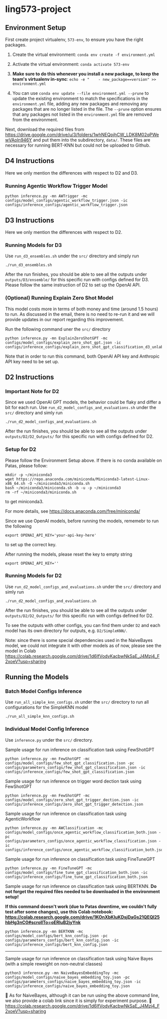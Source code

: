 # ling573-project

## Environment Setup

<!-- First create project virtualenv, `573project`, to ensure you have the right packages.

1. `python3 -m venv 573project`
2. Activate the virtual environment:
On Windows:
`573project\Scripts\activate`
On macOS/Linux:
`source 573project/bin/activate`
3. Install required packages: `pip install -r requirements.txt`
4. **Make sure to do this whenever you install a new package, to keep the team's virtualenv in-sync**: `pip freeze > requirements.txt`  -->

 First create project virtualenv, `573-env`, to ensure you have the right packages.
1. Create the virtual environment: 
`conda env create -f environment.yml`
2. Activate the virtual environment:
`conda activate 573-env`
3. **Make sure to do this whenever you install a new package, to keep the team's virtualenv in-sync**: 
`echo -e "    - new_package==version" >> environment.yml`

4. You can use `conda env update --file environment.yml --prune` to update the existing environment to match the specifications in the `environment.yml` file, adding any new packages and removing any packages that are no longer listed in the file. The `--prune` option ensures that any packages not listed in the `environment.yml` file are removed from the environment. 
<!--1. Activate the virtual environment on patas:
`conda activate /nopt/dropbox/23-24/570/envs/570`
2. Install the OpenAI package:
`pip install openai` -->
Next, download the required files from https://drive.google.com/drive/u/3/folders/1whNEQpjhCW_LDK8M02qPWewVAoln946Y and put them into the subdirectory, `data/`. These files are necessary for running BERT-KNN but could not be uploaded to Github.

## D4 Instructions
Here we only mention the differences with respect to D2 and D3.
### Running Agentic Workflow Trigger Model
```
python inference.py -mn AWTrigger -mc configs/model_configs/agentic_workflow_trigger.json -ic configs/inference_configs/agentic_workflow_trigger.json
```

## D3 Instructions
Here we only mention the differences with respect to D2.

### Running Models for D3
Use `run_d3_ensembles.sh` under the `src/` directory and simply run
```
./run_d3_ensembles.sh
```
After the run finishes, you should be able to see all the outputs under `outputs/D3/ensemble/` for this specific run with configs defined for D3.
Please follow the same instruction of D2 to set up the OpenAI API.
### (Optional) Running Explain Zero Shot Model
This model costs more in terms of both money and time (around 1.5 hours) to run. As discussed in the email, there is no need to re-run it and we will provide updates in our report regarding this improvement.

Run the following command uner the `src/` directory
```
python inference.py -mn ExplainZeroShotGPT -mc configs/model_configs/explain_zero_shot_gpt.json -ic configs/inference_configs/explain_zero_shot_gpt_classification_d3_unlabelled.json
```
Note that in order to run this command, both OpenAI API key and Anthropic API key need to be set up.

## D2 Instructions
### Important Note for D2
Since we used OpenAI GPT models, the behavior could be flaky and differ a bit for each run.
Use `run_d2_model_configs_and_evaluations.sh` under the `src/` directory and simly run
```
./run_d2_model_configs_and_evaluations.sh
```
After the run finishes, you should be able to see all the outputs under `outputs/D2/D2_Outputs/` for this specific run with configs defined for D2.

### Setup for D2
Please follow the Environment Setup above. If there is no conda available on Patas, please follow:
```
mkdir -p ~/miniconda3
wget https://repo.anaconda.com/miniconda/Miniconda3-latest-Linux-x86_64.sh -O ~/miniconda3/miniconda.sh
bash ~/miniconda3/miniconda.sh -b -u -p ~/miniconda3
rm -rf ~/miniconda3/miniconda.sh
```
to get miniconda3.

For more details, see https://docs.anaconda.com/free/miniconda/

Since we use OpenAI models, before running the models, rememebr to run the following
```
export OPENAI_API_KEY='your-api-key-here'
```
to set up the correct key.

After running the models, please reset the key to empty string
```
export OPENAI_API_KEY=''
```
### Running Models for D2
Use `run_d2_model_configs_and_evaluations.sh` under the `src/` directory and simly run
```
./run_d2_model_configs_and_evaluations.sh
```
After the run finishes, you should be able to see all the outputs under `outputs/D2/D2_Outputs/` for this specific run with configs defined for D2.

To see the outputs with other configs, you can find them under `D2` and each model has its own directory for outputs, e.g. `D2/SimpleKNN/`.

Note: since there is some special dependencies used in the NaiveBayes model, we could not integrate it with other models as of now, please see the model in Colab https://colab.research.google.com/drive/1d6IfVodvKacbwNkSaE_J4Mzj4_F2xoeV?usp=sharing

## Running the Models
### Batch Model Configs Inference
Use `run_all_simple_knn_configs.sh` under the `src/` directory to run all configurations for the SimpleKNN model
```
./run_all_simple_knn_configs.sh
```
### Individual Model Config Inference
Use `inference.py` under the `src/` directory.

Sample usage for run inference on classification task using FewShotGPT
```
python inference.py -mn FewShotGPT -mc configs/model_configs/few_shot_gpt_classification.json -pc configs/parameters_configs/few_shot_gpt_classification.json -ic configs/inference_configs/few_shot_gpt_classification.json
```
Sample usage for run inference on trigger word dection task using FewShotGPT
```
python inference.py -mn FewShotGPT -mc configs/model_configs/zero_shot_gpt_trigger_dection.json -ic configs/inference_configs/zero_shot_gpt_trigger_detection.json
```
Sample usage for run inference on classification task using AgenticWorkflow
```
python inference.py -mn AWClassification -mc configs/model_configs/once_agentic_workflow_classification_both.json -pc configs/parameters_configs/once_agentic_workflow_classification.json -ic configs/inference_configs/once_agentic_workflow_classification_both.json
```
Sample usage for run inference on classification task using FineTuneGPT
```
python inference.py -mn FineTuneGPT -mc configs/model_configs/fine_tune_gpt_classification_both.json -ic configs/inference_configs/fine_tune_gpt_classification_both.json
```
Sample usage for run inference on classification task using BERTKNN. **Do not forget the required files needed to be downloaded in the environment setup!**

**If this command doesn't work (due to Patas downtime, we couldn't fully test after some changes), use this Colab notebook: https://colab.research.google.com/drive/1KOnXbKIuKDsjDaGs21QEQI25hbHg3nC0#scrollTo=oERluB2jyYnk**
```
python inference.py -mn BERTKNN -mc configs/model_configs/bert_knn_config.json -pc configs/parameters_configs/bert_knn_config.json -ic configs/inference_configs/bert_knn_config.json
```

<hr>

Sample usage for run inference on classification task using Naive Bayes (with a simple reweight on non-neutral classes)
```
python3 inference.py -mn NaiveBayesEmbeddingToy -mc configs/model_configs/naive_bayes_embedding_toy.json -pc configs/parameters_configs/naive_bayes_embedding_toy.json -ic configs/inference_configs/naive_bayes_embedding_toy.json
```

🎈 As for NaiveBayes, although it can be run using the above command line, we also provide a colab link since it is simply for experiment purpose.
🎈 https://colab.research.google.com/drive/1d6IfVodvKacbwNkSaE_J4Mzj4_F2xoeV?usp=sharing



<!--### Evaluation
1. Please check the `results/` directory to see the evaluations on the dev set.
2. Use `evaluate.py` under the `src/` directory to get the evaluations on the training set:

Sample usage for evaluating classification results
```
python evaluate.py -f /experiment/zero_shot_classification/classification_results -t classification
```
Sample usage for evaluating trigger detection results
```
python evaluate.py -f /experiment/zero_shot_classification/classification_results -t trigger_detection
```-->
<!-- ## Cross-lingual Emotion Detection
### Agentic Workflow
#### Get Emotion Detection Results
The complete execution procedure is in `src/agentic_workflow/Emotion.sh`. In terms of the names of config files in `src/agentic_workflow/config`: `*_none.json` means no preprocessing, `*_translate.json` means only translation, `*_clean.json` means only cleaning, and `*_both.json` means both preprocessings.
1. Train a fine-tuned model: 
```
python src/agentic_workflow/fine_tune.py
```
2. Use the fine-tuned model: 
```
python src/agentic_workflow/use_fine_tuned_model.py --config config/xxx.json
``` 
Here you should specify the name of the config file. The output tsv files will be in`/outputs/agentic_workflow`.

3. Use the agentic workflow: 
```
python src/agentic_workflow/emotion_detection.py --config config/xxx.json
``` 
Here you should specify the name of the config file. The output tsv files will be in`/outputs/agentic_workflow`.
#### Evaluation
Upload tsv files in`/outputs/agentic_workflow` to [CodaLab](https://codalab.lisn.upsaclay.fr/competitions/17730#learn_the_details-submission-format) and get official scores. -->
